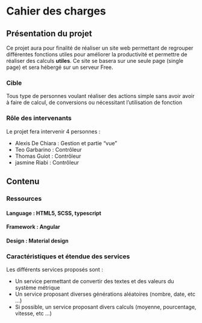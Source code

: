 # Cahier des charges
## Présentation du projet
Ce projet aura pour finalité de réaliser un site web permettant de regrouper différentes fonctions utiles pour améliorer la productivité et permettre de réaliser des calculs **utiles**. Ce site se basera sur une seule page (single page) et sera hébergé sur un serveur Free.
### Cible
Tous type de personnes voulant réaliser des actions simple sans avoir avoir à faire de calcul, de conversions ou nécessitant l’utilisation de fonction
### Rôle des intervenants
Le projet fera intervenir 4 personnes :
  - Alexis De Chiara : Gestion et partie “vue”
  - Teo Garbarino : Contrôleur
  - Thomas Guiot : Contrôleur
  - jasmine Riabi : Contrôleur 
## Contenu
### Ressources
#### Language : HTML5, SCSS, typescript
#### Framework : Angular
#### Design : Material design
### Caractéristiques et étendue des services
Les différents services proposés sont :
  - Un service permettant de convertir des textes et des valeurs du système métrique
  - Un service proposant diverses générations aléatoires (nombre, date, etc …)
  - Si possible, un service proposant divers calculs (moyenne, pourcentage, vitesse, etc …)
